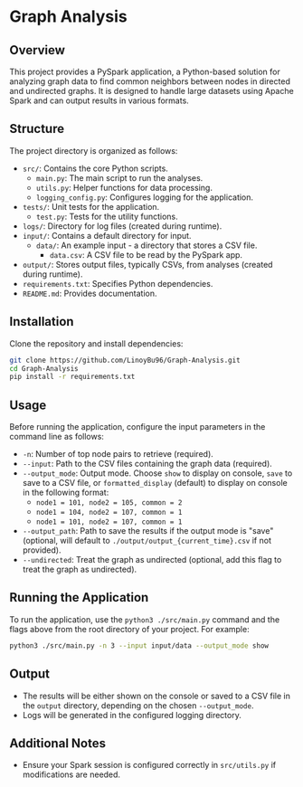 # Graph Analysis

## Overview
This project provides a PySpark application, a Python-based solution for analyzing graph data to find common neighbors between nodes in directed and undirected graphs. It is designed to handle large datasets using Apache Spark and can output results in various formats.

## Structure
The project directory is organized as follows:
- `src/`: Contains the core Python scripts.
  - `main.py`: The main script to run the analyses.
  - `utils.py`: Helper functions for data processing.
  - `logging_config.py`: Configures logging for the application.
- `tests/`: Unit tests for the application.
  - `test.py`: Tests for the utility functions.
- `logs/`: Directory for log files (created during runtime).
- `input/`: Contains a default directory for input.
  - `data/`: An example input - a directory that stores a CSV file.
    - `data.csv`: A CSV file to be read by the PySpark app.
- `output/`: Stores output files, typically CSVs, from analyses (created during runtime).
- `requirements.txt`: Specifies Python dependencies.
- `README.md`: Provides documentation.

## Installation

Clone the repository and install dependencies:

```bash
git clone https://github.com/LinoyBu96/Graph-Analysis.git
cd Graph-Analysis
pip install -r requirements.txt
```

## Usage

Before running the application, configure the input parameters in the command line as follows:

- `-n`: Number of top node pairs to retrieve (required).
- `--input`: Path to the CSV files containing the graph data (required).
- `--output_mode`: Output mode. Choose `show` to display on console, `save` to save to a CSV file, or `formatted_display` (default) to display on console in the following format:
  - `node1 = 101, node2 = 105, common = 2`
  - `node1 = 104, node2 = 107, common = 1`
  - `node1 = 101, node2 = 107, common = 1`
- `--output_path`: Path to save the results if the output mode is "save" (optional, will default to `./output/output_{current_time}.csv` if not provided).
- `--undirected`: Treat the graph as undirected (optional, add this flag to treat the graph as undirected).

## Running the Application

To run the application, use the `python3 ./src/main.py` command and the flags above from the root directory of your project. For example:

```bash
python3 ./src/main.py -n 3 --input input/data --output_mode show
```

## Output

- The results will be either shown on the console or saved to a CSV file in the `output` directory, depending on the chosen `--output_mode`.
- Logs will be generated in the configured logging directory.

## Additional Notes

- Ensure your Spark session is configured correctly in `src/utils.py` if modifications are needed.